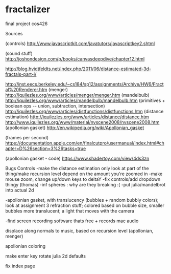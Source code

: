 # fractalizer
final project cos426

Sources

(controls) http://www.javascriptkit.com/javatutors/javascriptkey2.shtml

(sound stuff) http://joshondesign.com/p/books/canvasdeepdive/chapter12.html

http://blog.hvidtfeldts.net/index.php/2011/06/distance-estimated-3d-fractals-part-i/

http://inst.eecs.berkeley.edu/~cs184/sp12/assignments/Archive/HW6/Fractal%20Renderer.htm
(menger) http://iquilezles.org/www/articles/menger/menger.htm
(mandelbulb) http://iquilezles.org/www/articles/mandelbulb/mandelbulb.htm
(primitives + boolean ops -- union, subtraction, intersection) http://iquilezles.org/www/articles/distfunctions/distfunctions.htm
(distance estimation) http://iquilezles.org/www/articles/distance/distance.htm
http://www.iquilezles.org/www/material/nvscene2008/nvscene2008.htm
(apollonian gasket) http://en.wikipedia.org/wiki/Apollonian_gasket

(frames per second) https://documentation.apple.com/en/finalcutpro/usermanual/index.html#chapter=D%26section=3%26tasks=true


(apollonian gasket - code) https://www.shadertoy.com/view/4ds3zn

Bugs
Controls
	-make the distance estimation only look at part of the thing/make recursion level depend on the amount you're zoomed in
	-make mouse zoom, change up/down keys to deltaY
	-fix controls/add dropdown thingy (thomas)
-inf spheres : why are they breaking :(
-put julia/mandelbrot into actual 2d

-apollonian gasket, with translucency (bubbles + random bubbly colors); look at assignment 3 refraction stuff; colored based on bubble size, smaller bubbles more translucent;
a light that moves with the camera

-find screen recording software thats free + records mac audio

displace along normals to music, based on recursion level (apollonian, menger)

apollonian coloring

make enter key rotate julia 2d defaults

fix index page